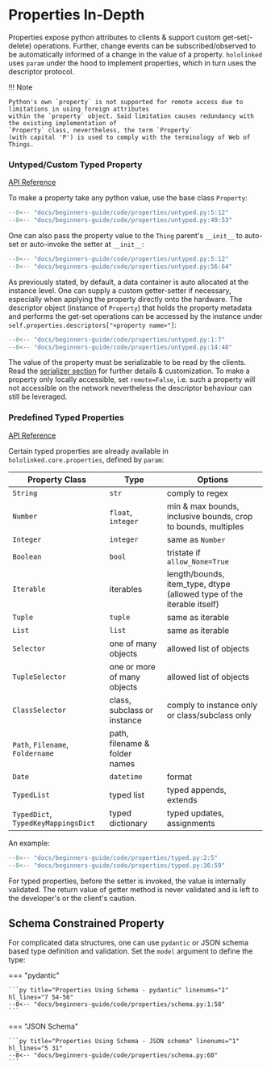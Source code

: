 # Properties In-Depth

Properties expose python attributes to clients & support custom get-set(-delete) operations. Further, change events can be subscribed/observed to be automatically informed of a change in the value of a property.
`hololinked` uses `param` under the hood to implement properties, which in turn uses the
descriptor protocol.

!!! Note

    Python's own `property` is not supported for remote access due to limitations in using foreign attributes
    within the `property` object. Said limitation causes redundancy with the existing implementation of
    `Property` class, nevertheless, the term `Property`
    (with capital 'P') is used to comply with the terminology of Web of Things.

### Untyped/Custom Typed Property

[API Reference](../../../api-reference/property/index.md)

To make a property take any python value, use the base class `Property`:

```py title="Untyped Property" linenums="1" hl_lines="4"
--8<-- "docs/beginners-guide/code/properties/untyped.py:5:12"
--8<-- "docs/beginners-guide/code/properties/untyped.py:49:53"
```

One can also pass the property value to the `Thing` parent's `__init__` to auto-set or auto-invoke the setter at `__init__`:

```py title="init" linenums="1" hl_lines="13-17"
--8<-- "docs/beginners-guide/code/properties/untyped.py:5:12"
--8<-- "docs/beginners-guide/code/properties/untyped.py:56:64"
```

As previously stated, by default, a data container is auto allocated at the instance level. One can supply a custom getter-setter if necessary,
especially when applying the property directly onto the hardware.
The descriptor object (instance of `Property`) that holds the property metadata and performs the get-set operations can be
accessed by the instance under `self.properties.descriptors["<property name>"]`:

```py title="Custom Typed Property" linenums="1" hl_lines="15 20-22 24"
--8<-- "docs/beginners-guide/code/properties/untyped.py:1:7"
--8<-- "docs/beginners-guide/code/properties/untyped.py:14:48"
```

The value of the property must be serializable to be read by the clients. Read the [serializer section](#serialization) for further details & customization. To make a property only locally accessible, set `remote=False`, i.e. such a property will not accessible on the network nevertheless the descriptor behaviour can still be leveraged.

### Predefined Typed Properties

[API Reference](../../../api-reference/property/typed/index.md)

Certain typed properties are already available in `hololinked.core.properties`,
defined by `param`:

| Property Class                      | Type                          | Options                                                               |
| ----------------------------------- | ----------------------------- | --------------------------------------------------------------------- |
| `String`                            | `str`                         | comply to regex                                                       |
| `Number`                            | `float`, `integer`            | min & max bounds, inclusive bounds, crop to bounds, multiples         |
| `Integer`                           | `integer`                     | same as `Number`                                                      |
| `Boolean`                           | `bool`                        | tristate if `allow_None=True`                                         |
| `Iterable`                          | iterables                     | length/bounds, item_type, dtype (allowed type of the iterable itself) |
| `Tuple`                             | `tuple`                       | same as iterable                                                      |
| `List`                              | `list`                        | same as iterable                                                      |
| `Selector`                          | one of many objects           | allowed list of objects                                               |
| `TupleSelector`                     | one or more of many objects   | allowed list of objects                                               |
| `ClassSelector`                     | class, subclass or instance   | comply to instance only or class/subclass only                        |
| `Path`, `Filename`, `Foldername`    | path, filename & folder names |                                                                       |
| `Date`                              | `datetime`                    | format                                                                |
| `TypedList`                         | typed list                    | typed appends, extends                                                |
| `TypedDict`, `TypedKeyMappingsDict` | typed dictionary              | typed updates, assignments                                            |

An example:

```py title="Typed Properties" linenums="1"
--8<-- "docs/beginners-guide/code/properties/typed.py:2:5"
--8<-- "docs/beginners-guide/code/properties/typed.py:36:59"
```

For typed properties, before the setter is invoked, the value is internally validated.
The return value of getter method is never validated and is left to the developer's or the client's caution.

## Schema Constrained Property

For complicated data structures, one can use `pydantic` or JSON schema based type definition and validation. Set the `model` argument to define the type:

=== "pydantic"

    ```py title="Properties Using Schema - pydantic" linenums="1" hl_lines="7 54-56"
    --8<-- "docs/beginners-guide/code/properties/schema.py:1:58"
    ```

=== "JSON Schema"

    ```py title="Properties Using Schema - JSON schema" linenums="1" hl_lines="5 31"
    --8<-- "docs/beginners-guide/code/properties/schema.py:60"
    ```
